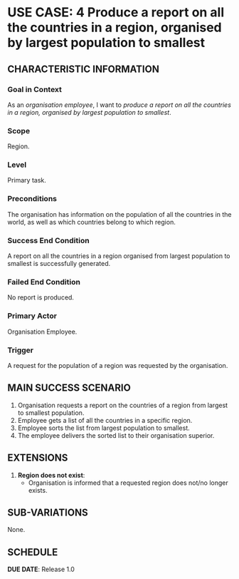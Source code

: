 # USE CASE: 4 Produce a report on all the countries in a region, organised by largest population to smallest

## CHARACTERISTIC INFORMATION

### Goal in Context

As an *organisation employee*, I want to *produce a report on all the countries in a region, organised by largest population to smallest*.

### Scope

Region.

### Level

Primary task.

### Preconditions

The organisation has information on the population of all the countries in the world, as well as which countries belong to which region.

### Success End Condition

A report on all the countries in a region organised from largest population to smallest is successfully generated.

### Failed End Condition

No report is produced.

### Primary Actor

Organisation Employee.

### Trigger

A request for the population of a region was requested by the organisation.

## MAIN SUCCESS SCENARIO

1. Organisation requests a report on the countries of a region from largest to smallest population.
2. Employee gets a list of all the countries in a specific region.
3. Employee sorts the list from largest population to smallest.
4. The employee delivers the sorted list to their organisation superior.

## EXTENSIONS

1. **Region does not exist**:
   - Organisation is informed that a requested region does not/no longer exists.

## SUB-VARIATIONS

None.

## SCHEDULE

**DUE DATE**: Release 1.0